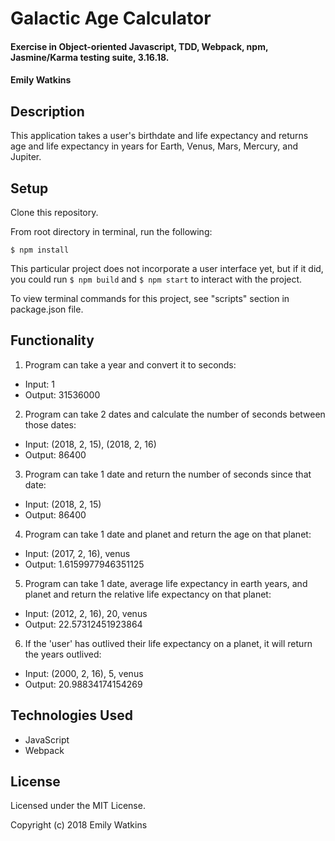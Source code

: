 # Galactic Age Calculator

#### Exercise in Object-oriented Javascript, TDD, Webpack, npm, Jasmine/Karma testing suite, 3.16.18.

#### Emily Watkins

## Description

This application takes a user's birthdate and life expectancy and returns age and life expectancy in years for Earth, Venus, Mars, Mercury, and Jupiter.

## Setup

Clone this repository.

From root directory in terminal, run the following:

`$ npm install`  

This particular project does not incorporate a user interface yet, but if it did, you could run `$ npm build` and `$ npm start` to interact with the project.

To view terminal commands for this project, see "scripts" section in package.json file.

## Functionality

1. Program can take a year and convert it to seconds:
  * Input: 1
  * Output: 31536000

2. Program can take 2 dates and calculate the number of seconds between those dates:
  * Input: (2018, 2, 15), (2018, 2, 16)
  * Output: 86400

3. Program can take 1 date and return the number of seconds since that date:
  * Input: (2018, 2, 15)
  * Output: 86400

4. Program can take 1 date and planet and return the age on that planet:
  * Input: (2017, 2, 16), venus
  * Output: 1.6159977946351125

5. Program can take 1 date, average life expectancy in earth years, and planet and return the relative life expectancy on that planet:
  * Input: (2012, 2, 16), 20, venus
  * Output: 22.57312451923864

6. If the 'user' has outlived their life expectancy on a planet, it will return the years outlived:
  * Input: (2000, 2, 16), 5, venus
  * Output: 20.98834174154269

## Technologies Used

* JavaScript
* Webpack


## License

Licensed under the MIT License.

Copyright (c) 2018 Emily Watkins
